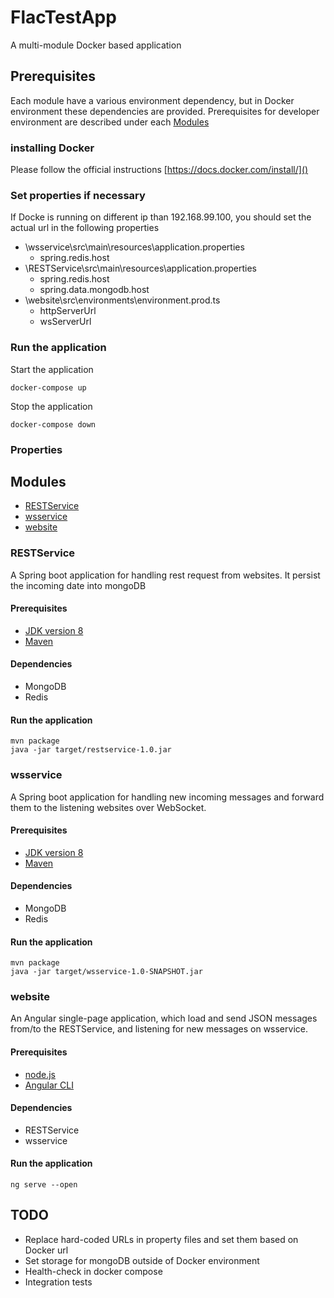 # FlacTestApp

A multi-module Docker based application

## Prerequisites

Each module have a various environment dependency, but in Docker environment these dependencies are provided. Prerequisites for developer environment are described under each [Modules](#modules)

### installing Docker
Please follow the official instructions [https://docs.docker.com/install/]()

### Set properties if necessary
If Docke is running on different ip than 192.168.99.100, you should set the actual url in the following properties
- \wsservice\src\main\resources\application.properties
  - spring.redis.host
- \RESTService\src\main\resources\application.properties
  - spring.redis.host
  - spring.data.mongodb.host
- \website\src\environments\environment.prod.ts
  - httpServerUrl
  - wsServerUrl

### Run the application
Start the application
```
docker-compose up
```
Stop the application 
```
docker-compose down
```

### Properties

## Modules
- [RESTService](#restservice)
- [wsservice](#wsservice)
- [website](#website)


### RESTService
A Spring boot application for handling rest request from websites. It persist the incoming date into mongoDB

#### Prerequisites
- [JDK version 8](https://www.oracle.com/technetwork/java/javase/downloads/jdk8-downloads-2133151.html)
- [Maven](https://maven.apache.org/index.html)

#### Dependencies
- MongoDB
- Redis

#### Run the application
```
mvn package
java -jar target/restservice-1.0.jar
```


### wsservice
A Spring boot application for handling new incoming messages and forward them to the listening websites over WebSocket.

#### Prerequisites
- [JDK version 8](https://www.oracle.com/technetwork/java/javase/downloads/jdk8-downloads-2133151.html)
- [Maven](https://maven.apache.org/index.html)

#### Dependencies
- MongoDB
- Redis

#### Run the application
```
mvn package
java -jar target/wsservice-1.0-SNAPSHOT.jar
```


### website
An Angular single-page application, which load and send JSON messages from/to the RESTService, and listening for new messages on wsservice.

#### Prerequisites
- [node.js](https://nodejs.org/en/)
- [Angular CLI](https://cli.angular.io/)

#### Dependencies
- RESTService
- wsservice

#### Run the application
```
ng serve --open
```

## TODO
- Replace hard-coded URLs in property files and set them based on Docker url
- Set storage for mongoDB outside of Docker environment
- Health-check in docker compose
- Integration tests
